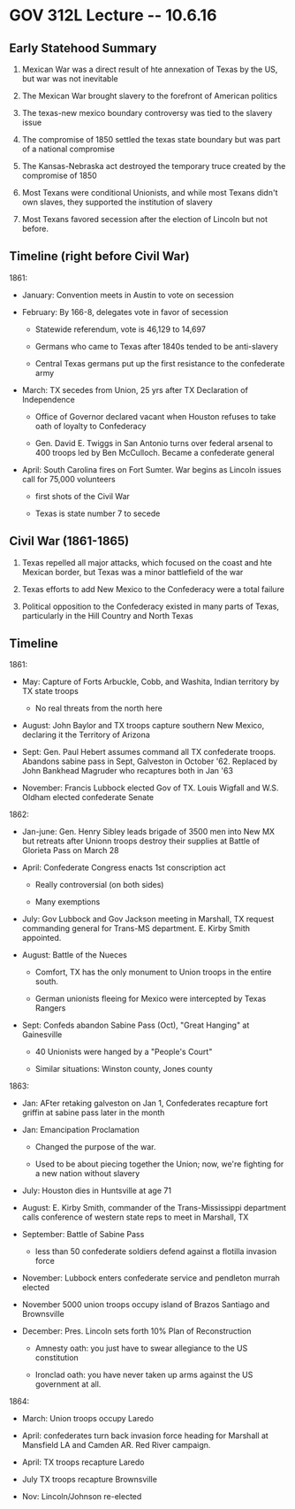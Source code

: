 # GOV 312L Lecture -- 10.6.16

## Early Statehood Summary

1. Mexican War was a direct result of hte annexation of Texas by the US, but
   war was not inevitable

2. The Mexican War brought slavery to the forefront of American politics

3. The texas-new mexico boundary controversy was tied to the slavery issue

4. The compromise of 1850 settled the texas state boundary but was part of a
   national compromise

5. The Kansas-Nebraska act destroyed the temporary truce created by the
   compromise of 1850

6. Most Texans were conditional Unionists, and while most Texans didn't own
   slaves, they supported  the institution of slavery

7. Most Texans favored secession after the election of Lincoln but not before.

## Timeline (right before Civil War)

1861:

- January: Convention meets in Austin to vote on secession

- February: By 166-8, delegates vote in favor of secession

    - Statewide referendum, vote is 46,129 to 14,697

    - Germans who came to Texas after 1840s tended to be anti-slavery

    - Central Texas germans put up the first resistance to the confederate army

- March: TX secedes from Union, 25 yrs after TX Declaration of Independence

    - Office of Governor declared vacant when Houston refuses to take oath of
      loyalty to Confederacy

    - Gen. David E. Twiggs in San Antonio turns over federal arsenal to 400
      troops led by Ben McCulloch. Became a confederate general

- April: South Carolina fires on Fort Sumter. War begins as Lincoln issues call
  for 75,000 volunteers

    - first shots of the Civil War

    - Texas is state number 7 to secede

## Civil War (1861-1865)

1. Texas repelled all major attacks, which focused on the coast and hte Mexican
   border, but Texas was a minor battlefield of the war

2. Texas efforts to add New Mexico to the Confederacy were a total failure

3. Political opposition to the Confederacy existed in many parts of Texas,
   particularly in the Hill Country and North Texas

## Timeline

1861:

- May: Capture of Forts Arbuckle, Cobb, and Washita, Indian territory by TX
  state troops

    - No real threats from the north here

- August: John Baylor and TX troops capture southern New Mexico, declaring it
  the Territory of Arizona

- Sept: Gen. Paul Hebert assumes command all TX confederate troops. Abandons
  sabine pass in Sept, Galveston in October '62. Replaced by John Bankhead
  Magruder who recaptures both in Jan '63

- November: Francis Lubbock elected Gov of TX. Louis Wigfall and W.S. Oldham
  elected confederate Senate

1862:

- Jan-june: Gen. Henry Sibley leads brigade of 3500 men into New MX but
  retreats after Unionn troops destroy their supplies at Battle of Glorieta
  Pass on March 28

- April: Confederate Congress enacts 1st conscription act

    - Really controversial (on both sides)

    - Many exemptions

- July: Gov Lubbock and Gov Jackson meeting in Marshall, TX request commanding
  general for Trans-MS department. E. Kirby Smith appointed.

- August: Battle of the Nueces

    - Comfort, TX has the only monument to Union troops in the entire south.

    - German unionists fleeing for Mexico were intercepted by Texas Rangers

- Sept: Confeds abandon Sabine Pass (Oct), "Great Hanging" at Gainesville

    - 40 Unionists were hanged by a "People's Court"

    - Similar situations: Winston county, Jones county

1863:

- Jan: AFter retaking galveston on Jan 1, Confederates recapture fort griffin
  at sabine pass later in the month

- Jan: Emancipation Proclamation

    - Changed the purpose of the war.

    - Used to be about piecing together the Union; now, we're fighting for a
      new nation without slavery

- July: Houston dies in Huntsville at age 71

- August: E. Kirby Smith, commander of the Trans-Mississippi department calls
  conference of western state reps to meet in Marshall, TX

- September: Battle of Sabine Pass

    - less than 50 confederate soldiers defend against a flotilla invasion
      force

- November: Lubbock enters confederate service and pendleton murrah elected

- November 5000 union troops occupy island of Brazos Santiago and Brownsville

- December: Pres. Lincoln sets forth 10% Plan of Reconstruction

    - Amnesty oath: you just have to swear allegiance to the US constitution

    - Ironclad oath: you have never taken up arms against the US government at
      all.

1864:

- March: Union troops occupy Laredo

- April: confederates turn back invasion force heading for Marshall at
  Mansfield LA and Camden AR. Red River campaign.

- April: TX troops recapture Laredo

- July TX troops recapture Brownsville

- Nov: Lincoln/Johnson re-elected
